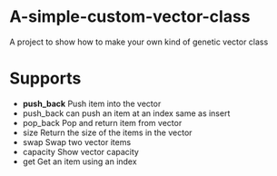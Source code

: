 # A-simple-custom-vector-class

A project to show how to make your own kind of genetic vector class

# Supports
- <b>push_back</b> Push item into the vector
- push_back   can push an item at an index same as insert
- pop_back    Pop and return item from vector
- size        Return the size of the items in the vector
- swap        Swap two vector items
- capacity    Show vector capacity
- get         Get an item using an index
